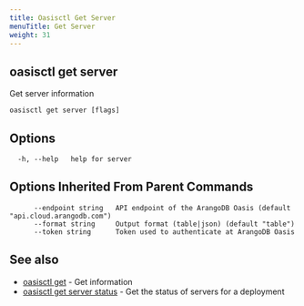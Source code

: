 ```yaml
---
title: Oasisctl Get Server
menuTitle: Get Server
weight: 31
---
```

## oasisctl get server

Get server information

```
oasisctl get server [flags]
```

## Options
```
  -h, --help   help for server
```

## Options Inherited From Parent Commands
```
      --endpoint string   API endpoint of the ArangoDB Oasis (default "api.cloud.arangodb.com")
      --format string     Output format (table|json) (default "table")
      --token string      Token used to authenticate at ArangoDB Oasis
```

## See also
* [oasisctl get](_index.md)	 - Get information
* [oasisctl get server status](get-server-status.md)	 - Get the status of servers for a deployment

